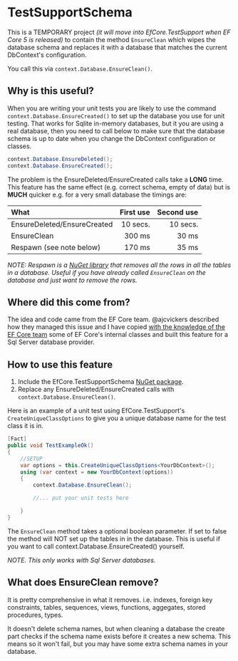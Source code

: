 # TestSupportSchema

This is a TEMPORARY project *(it will move into EfCore.TestSupport when EF Core 5 is released)* to contain the method `EnsureClean` which wipes the database schema and replaces it with a database that matches the current DbContext's configuration. 

You call this via `context.Database.EnsureClean()`.

## Why is this useful?
When you are writing your unit tests you are likely to use the command `context.Database.EnsureCreated()`  to set up the database you use for unit testing. That works for Sqlite in-memory databases, but it you are using a real database, then you need to call below to make sure that the database schema is up to date when you change the DbContext configuration or classes.
```c#
context.Database.EnsureDeleted();
context.Database.EnsureCreated();
```

The problem is the EnsureDeleted/EnsureCreated calls take a **LONG** time. This feature has the same effect (e.g. correct schema, empty of data) but is **MUCH** quicker e.g. for a very small database the timings are:

| What                        | First use | Second use |
|:----------------------------|----------:| ----------:|
| EnsureDeleted/EnsureCreated | 10 secs.  | 10 secs.   |
| EnsureClean                 | 300 ms    | 30 ms      |
| Respawn (see note below)    | 170 ms    | 35 ms      |

*NOTE: Respawn is a [NuGet library](https://www.nuget.org/packages/Respawn/) that removes all the rows in all the tables in a database. Useful if you have already called `EnsureClean` on the database and just want to remove the rows.*

## Where did this come from?
The idea and code came from the EF Core team. @ajcvickers described how they managed this issue and I have copied [with the knowledge of the EF Core team](https://github.com/dotnet/efcore/issues/19635#issuecomment-613276164) some of EF Core's internal classes and built this feature for a Sql Server database provider.

## How to use this feature
1. Include the EfCore.TestSupportSchema [NuGet package](https://www.nuget.org/packages/EfCore.TestSupportSchema/).
2. Replace any EnsureDeleted/EnsureCreated calls with `context.Database.EnsureClean()`.

Here is an example of a unit test using EfCore.TestSupport's `CreateUniqueClassOptions` to give you a unique database name for the test class it is in.

```c#
[Fact]
public void TestExampleOk()
{
    //SETUP
    var options = this.CreateUniqueClassOptions<YourDbContext>();
    using (var context = new YourDbContext(options))
    {
        context.Database.EnsureClean();

        //... put your unit tests here

    }
}
```

The `EnsureClean` method takes a optional boolean parameter. If set to false the method will NOT set up the tables in in the database. This is useful if you want to call context.Database.EnsureCreated() yourself.

*NOTE. This only works with Sql Server databases.*

## What does EnsureClean remove?

It is pretty comprehensive in what it removes. i.e. indexes, foreign key constraints, tables, sequences, views, functions, aggegates, stored procedures, types. 

It doesn't delete schema names, but when cleaning a database the create part checks if the schema name exists before it creates a new schema. This means so it won't fail, but you may have some extra schema names in your database.
